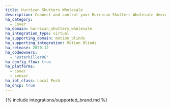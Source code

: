 ```yaml
---
title: Hurrican Shutters Wholesale
description: Connect and control your Hurrican Shutters Wholesale devices using the Motion Blinds integration
ha_category:
  - Cover
ha_domain: hurrican_shutters_wholesale
ha_integration_type: virtual
ha_supporting_domain: motion_blinds
ha_supporting_integration: Motion Blinds
ha_release: 2020.12
ha_codeowners:
  - '@starkillerOG'
ha_config_flow: true
ha_platforms:
  - cover
  - sensor
ha_iot_class: Local Push
ha_dhcp: true
---
```


{% include integrations/supported_brand.md %}
